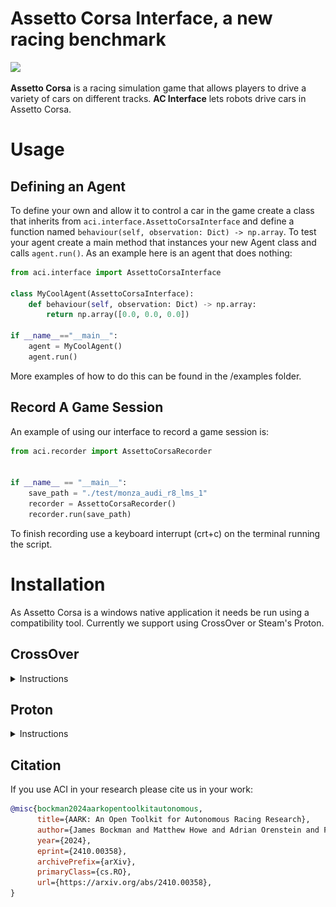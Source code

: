 # Assetto Corsa Interface, a new racing benchmark
![](https://imgs.xkcd.com/comics/standards_2x.png)

**Assetto Corsa** is a racing simulation game that allows players to drive a variety of cars on different tracks.
**AC Interface** lets robots drive cars in Assetto Corsa.

# Usage
## Defining an Agent
To define your own and allow it to control a car in the game create a class that inherits from `aci.interface.AssettoCorsaInterface` and define a function named `behaviour(self, observation: Dict) -> np.array`.
To test your agent create a main method that instances your new Agent class and calls `agent.run()`.
As an example here is an agent that does nothing:
```python
from aci.interface import AssettoCorsaInterface

class MyCoolAgent(AssettoCorsaInterface):
	def behaviour(self, observation: Dict) -> np.array:
		return np.array([0.0, 0.0, 0.0])

if __name__=="__main__":
	agent = MyCoolAgent()
	agent.run()
```
More examples of how to do this can be found in the /examples folder.

## Record A Game Session
An example of using our interface to record a game session is:
```python
from aci.recorder import AssettoCorsaRecorder


if __name__ == "__main__":
    save_path = "./test/monza_audi_r8_lms_1"
	recorder = AssettoCorsaRecorder()
    recorder.run(save_path)
```
To finish recording use a keyboard interrupt (crt+c) on the terminal running the script.


# Installation
As Assetto Corsa is a windows native application it needs be run using a compatibility tool. Currently we support using CrossOver or Steam's Proton.
## CrossOver

<details>
	<summary>Instructions</summary>


We support running Assetto Corsa with a compatability tool called [Crossover](https://www.codeweavers.com/crossover) by the [CodeWeavers team](https://www.codeweavers.com/).
They offer a 14-day trial. A perpetual license is $74 USD at the time of writing, this licsense can be used for all operating systems according to their FAQ.

### Creating the bottle
- Once CrossOver is installed, go to the "Install" tab and search for "Assetto Corsa". You should see the image below.
	- Click yes to everything. .NET 2.0 does not install correctly so just skip this step when prompted. 
	- It will build a 'container' (this is called a "[bottle](https://news.ycombinator.com/item?id=29613303#:~:text=software%20on%20...-,Bottles%20are%20isolated%20Wine%20environments%2C%20similar%20to%20containers%20or%20VMs,%2C%202021%20%7C%20next%20%5B%E2%80%93%5D)", see [Wine](https://www.winehq.org/) for details).
	- **IMPORTANT** when prompted to start steam during the install, click yes and sign in. Not doing this step will result in installation being broken. Once you have signed in it will prompt you to install AC.
- If you do not have Assetto Corsa, then it is available via [Humble Bundle](https://www.humblebundle.com/store/assetto-corsa) or [Steam](https://store.steampowered.com/app/244210/Assetto_Corsa/).

![Install Assetto Cora](imgs/crossover_assetto-corsa.png)

Open AC and drive a car to check that everything is working as expected.

### Additional Setup
To write out image files faster we need to make sure an additional package is installed by running `sudo apt-get install libturbojpeg` prior to running `make build`.

AC has to run in WINE which means we cannot directly access the game state via shared memory.
To get around this we use a python script running inside the same WINE instance as the game to access the game state which it then makes available to the host OS via a socket.
Crossover doesn't come with python so first we need to install that using the `Install an unlisted application` button in the `Install` tab.
When installing python select to install it for all users in the Advanced Menu.

![image](https://user-images.githubusercontent.com/26395770/223075507-2eed5cd2-5ce6-4bcd-a991-a8301265386a.png)


Now we should be able to call python and its related packages from the bottle's command line.
To verify this, in crossover click `Run Commnad` and in the `Command` field type `python`, this should launch your Python (version 3.11 in our example) interactive terminal.
NOTE: Python 3.12 seems top cause issues with WINE so stick to versions 3.11 and under

Next install git using the same approach by hitting `Install an unlisted application` button in the `Install` tab.
Selecting the git windows installer you downloaded and follow the prompts.
If the installer hangs on "Running post install sciprts" feel free to terminate the process from your task monitor.
Crossover will complain that the program did not install sucessfully but git will still work.

Install the state server into the bottle by ruinning:
```
/opt/cxoffice/bin/wine --bottle Assetto_Corsa --cx-app pip install git+https://github.com/Adelaide-Autonomous-Racing-Challenge/ac-state.git
```

In linux, do this to make sure the python uinput module has access to the kernel uinput module. 
```bash
sudo modprobe uinput
sudo chmod a+r+w /dev/uinput
```

### Optional Setup

<details>
	<summary>Content Manager and Mods</summary>

[Content Manager](https://acstuff.ru/app/) (CM) replaces the original game launching menu with a much better one with many additional features. CM gives the ability to easily install mods such as new cars, tracks, visual improvements, and python apps to the game. Although it is possible to do this without CM there is a free version with many features. CM also makes it easy to install two important visual improvement mods [Custom Shaders Patch](https://acstuff.ru/patch/) and [Sol](https://www.racedepartment.com/downloads/sol.24914/). These two mods update the games graphics, textures, and functionality to include more weather and times of day. You can find more information on [Custom Shaders Patch (CSP) discord](https://discord.gg/QwXVEFM) and [Sol-Pure discord](https://discord.gg/m2Vbsgz). There are two versions of CM and CSP, free and paid. Both are relatively cheap for the amount of work that has gone into them only being a few dollars each. You can get away with free CSP but RainFX will not be available.


#### Installing Content Manager
I have tested the install in the Assetto Corsa bottle with Windows 10 64-bit. First you will need to install all the dependencies of CM in the crossover bottle. This includes [Visual C++ Redistributable x86](https://www.microsoft.com/en-us/download/details.aspx?id=48145), [DirectX Runtime June 2010](https://www.microsoft.com/en-us/download/confirmation.aspx?id=8109), and [DirectX 10/11 for 3D-related functions](https://www.microsoft.com/en-us/download/details.aspx?id=35). I didn't have any success getting DirectX 10/11 installed but this didn't seem to effect the rest of the installation.

Next we want to download CM from [here](https://acstuff.ru/app/). Extract the .exe file and rename it `Content Manager Safe.exe`. This stops CM from using hardware acceleration for the GUI. In Crossover select the bottle and then `Install Application into Bottle` then `Install unlisted application`. Select `Content Manager Safe.exe` as the installed file and click install. A menu should pop-up, I didn't need to select anything on this menu at all, just click 'OK' down the bottom. Don't click on `Make desktop icon` as this closes the menu without finishing the install. CM should then open up. In CM go to the Settings tab and navigate to `Settings->Content Manager->Appearance->System` and tick 'Disable windows transparency' and 'Disable hardware acceleration for UI'. Once this is done we no longer need to have 'Safe' in the `.exe` file to run. You can now close CM, beware that the install doesn't finish. This is fine you can cancel the install.

Next we want to navigate to the Assetto Corsa root folder which should be something like this: `~/.cxoffice/Assetto_Corsa/drive_c/Program Files (x86)/Steam/steamapps/common/assettocorsa`. Rename the original launcher `AssettoCorsa.exe` to `AssettoCorsa_original.exe`. Then copy in the `Content Manager Safe.exe` and rename it `AssettoCorsa.exe`. Now when launching Assetto Corsa it will launch CM as the default launcher.

We are now ready to install CSP and Sol. Open Crossover and go to the Assetto Corsa bottle. Go to `Control Panels->Wine Configuration->Libraries` and add in `dwrite.dll` (it should be in the drop down menu). This is needed for CSP to work. Open Assetto Corsa (which should open with CM as the launcher now) and go to `Settings->Custom Shaders Patch` and install it. I have tested with both 0.1.79 and [0.1.80-preview115](https://www.patreon.com/x4fab/posts) (paid version). With this installed we can also install [Sol](https://www.racedepartment.com/downloads/sol.24914/), you will need to signup to Racedepartment and download the instructions. Make sure to follow the instructions in the pdf.

To check if this is working go into a practice race and set the time to 22:00. If the track is dark and the time doesn't default to 18:00 all should be good to go.

</details>

</details>

## Proton

<details>
	<summary>Instructions</summary>

### Install Steam
 - Install the linux native version of steam from [here](https://store.steampowered.com/about/).

### Install Assetto Corsa
 - In Steam, right-click Assetto Corsa, go to Properties --> Compatibility, check the 'Force the use of a specific Steam Play compatibility tool' checkbox. click Proton experimental
 - Install Assetto Corsa
 - After installation, hit play and wait for Assetto Corsa to crash
 - Run `scripts/assetto_corsa_ge.sh`
 - Restart Steam
 - In Steam, right-click Assetto Corsa, go to Properties --> Compatibility, check the 'Force the use of a specific Steam Play compatibility tool' checkbox. click GE-Proton9-2
 - Launch Assetto Corsa


### Additional Setup
 - Download the Assetto Corsa State server executable, `ac-state.exe`, from the latest [github release](https://github.com/Adelaide-Autonomous-Racing-Kit/ac-state/releases)
 - Place `ac-state.exe` into `$HOME/.local/share/Steam/steamapps/common/assettocorsa`
 - Open Steam and right-click Assetto Corsa, select Properties
 - Under general set the Launch Options to `PROTON_REMOTE_DEBUG_CMD=PROTON_REMOTE_DEBUG_CMD="$HOME/.local/share/Steam/steamapps/common/assettocorsa/ac-state.exe" %command%` This will run the state server everytime Assetto Corsa is launched

</details>

## Citation
If you use ACI in your research please cite us in your work:
```BibTeX
@misc{bockman2024aarkopentoolkitautonomous,
      title={AARK: An Open Toolkit for Autonomous Racing Research}, 
      author={James Bockman and Matthew Howe and Adrian Orenstein and Feras Dayoub},
      year={2024},
      eprint={2410.00358},
      archivePrefix={arXiv},
      primaryClass={cs.RO},
      url={https://arxiv.org/abs/2410.00358}, 
}
```
